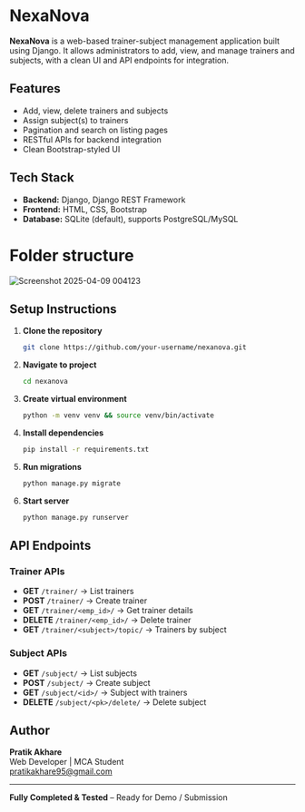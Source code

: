 # NexaNova

**NexaNova** is a web-based trainer-subject management application built using Django. It allows administrators to add, view, and manage trainers and subjects, with a clean UI and API endpoints for integration.

## Features
- Add, view, delete trainers and subjects
- Assign subject(s) to trainers
- Pagination and search on listing pages
- RESTful APIs for backend integration
- Clean Bootstrap-styled UI

## Tech Stack
- **Backend:** Django, Django REST Framework
- **Frontend:** HTML, CSS, Bootstrap
- **Database:** SQLite (default), supports PostgreSQL/MySQL

# Folder structure
![Screenshot 2025-04-09 004123](https://github.com/user-attachments/assets/57bccd74-f4fd-4dda-b7e4-42f15e4a7c4c)

## Setup Instructions

1. **Clone the repository**
    ```sh
    git clone https://github.com/your-username/nexanova.git
    ```

2. **Navigate to project**
    ```sh
    cd nexanova
    ```

3. **Create virtual environment**
    ```sh
    python -m venv venv && source venv/bin/activate
    ```

4. **Install dependencies**
    ```sh
    pip install -r requirements.txt
    ```

5. **Run migrations**
    ```sh
    python manage.py migrate
    ```

6. **Start server**
    ```sh
    python manage.py runserver
    ```

## API Endpoints

### Trainer APIs
- **GET** `/trainer/` → List trainers
- **POST** `/trainer/` → Create trainer
- **GET** `/trainer/<emp_id>/` → Get trainer details
- **DELETE** `/trainer/<emp_id>/` → Delete trainer
- **GET** `/trainer/<subject>/topic/` → Trainers by subject

### Subject APIs
- **GET** `/subject/` → List subjects
- **POST** `/subject/` → Create subject
- **GET** `/subject/<id>/` → Subject with trainers
- **DELETE** `/subject/<pk>/delete/` → Delete subject

## Author
**Pratik Akhare**  
Web Developer | MCA Student  
[pratikakhare95@gmail.com](mailto:pratikakhare95@gmail.com)

---

**Fully Completed & Tested** – Ready for Demo / Submission
